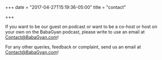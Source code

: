 +++
date = "2017-04-27T15:19:36-05:00"
title = "contact"

+++

If you want to be our guest on podcast or want to be a co-host or host on your own on the BabaGyan podcast, please write to use an email at Contact@BabaGyan.com!

For any other queries, feedback or complaint, send us an email at Contact@BabaGyan.com!